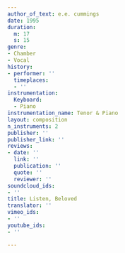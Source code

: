 ```yaml
---
author_of_text: e.e. cummings
date: 1995
duration:
  m: 17
  s: 15
genre:
- Chamber
- Vocal
history:
- performer: ''
  timeplaces:
  - ''
instrumentation:
  Keyboard:
  - Piano
instrumentation_name: Tenor & Piano
layout: composition
n_instruments: 2
publisher: ''
publisher_link: ''
reviews:
- date: ''
  link: ''
  publication: ''
  quote: ''
  reviewer: ''
soundcloud_ids:
- ''
title: Listen, Beloved
translator: ''
vimeo_ids:
- ''
youtube_ids:
- ''

---
```

